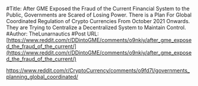 #Title: After GME Exposed the Fraud of the Current Financial System to the Public, Governments are Scared of Losing Power. There is a Plan For Global Coordinated Regulation of Crypto Currencies From October 2021 Onwards. They are Trying to Centralize a Decentralized System to Maintain Control.
#Author: TheLunarnautics
#Post URL: [https://www.reddit.com/r/DDintoGME/comments/o9nkiy/after_gme_exposed_the_fraud_of_the_current/](https://www.reddit.com/r/DDintoGME/comments/o9nkiy/after_gme_exposed_the_fraud_of_the_current/)


https://www.reddit.com/r/CryptoCurrency/comments/o9fd7l/governments_planning_global_coordinated/